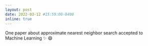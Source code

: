 ```yaml
---
layout: post
date: 2022-03-12 #15:59:00-0400
inline: true
---
```


One paper about approximate nearest neighbor search accepted to Machine Learning :sparkles: :smile:
